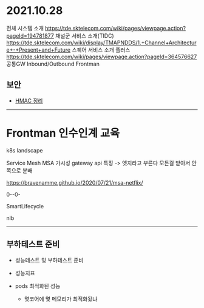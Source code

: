 # 2021.10.28

전체 시스템 소개
https://tde.sktelecom.com/wiki/pages/viewpage.action?pageId=194781877
채널군 서비스 소개(TIDC)
https://tde.sktelecom.com/wiki/display/TMAPNDDS/1.+Channel+Architecture+-+Present+and+Future
스퀘어 서비스 소개
플러스
https://tde.sktelecom.com/wiki/pages/viewpage.action?pageId=364576627
공통GW
Inbound/Outbound
Frontman


## 보안
* [HMAC 정리](../../devops/security/hmac.md)

---

# Frontman 인수인계 교육


k8s landscape


Service Mesh MSA 가시성
gateway api 특징 -> 엣지라고 부른다 모든걸 받아서 안쪽으로 분배

https://bravenamme.github.io/2020/07/21/msa-netflix/

0--0-

SmartLifecycle

nlb


---


## 부하테스트 준비
* 성능테스트 및 부하테스트 준비
* 성능지표

* pods 최적화된 성능
  - 몇코어에 몇 메모리가 최적화됬냐
